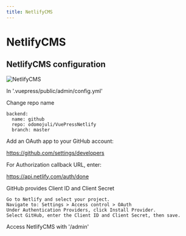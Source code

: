 ```yaml
---
title: NetlifyCMS
---
```

# NetlifyCMS

## NetlifyCMS configuration

![NetlifyCMS](/.vuepress/dist/vuepress-deploy.jpg)

In '.vuepress/public/admin/config.yml'


Change repo name

```
backend:
  name: github
  repo: odomojuli/VuePressNetlify
  branch: master
```

Add an OAuth app to your GitHub account: 


https://github.com/settings/developers

For Authorization callback URL, enter:


https://api.netlify.com/auth/done

GitHub provides Client ID and Client Secret

```
Go to Netlify and select your project.
Navigate to: Settings > Access control > OAuth
Under Authentication Providers, click Install Provider.
Select GitHub, enter the Client ID and Client Secret, then save.
```

Access NetlifyCMS with '/admin'

##

